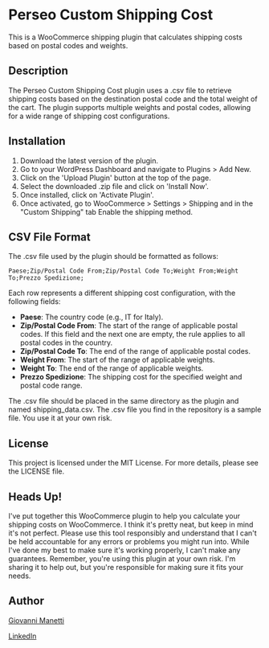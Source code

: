 # Perseo Custom Shipping Cost

This is a WooCommerce shipping plugin that calculates shipping costs based on postal codes and weights.

## Description

The Perseo Custom Shipping Cost plugin uses a .csv file to retrieve shipping costs based on the destination postal code and the total weight of the cart. The plugin supports multiple weights and postal codes, allowing for a wide range of shipping cost configurations.

## Installation

1. Download the latest version of the plugin.
2. Go to your WordPress Dashboard and navigate to Plugins > Add New.
3. Click on the 'Upload Plugin' button at the top of the page.
4. Select the downloaded .zip file and click on 'Install Now'.
5. Once installed, click on 'Activate Plugin'.
6. Once activated, go to WooCommerce > Settings > Shipping and in the "Custom Shipping" tab Enable the shipping method.


## CSV File Format

The .csv file used by the plugin should be formatted as follows:

`Paese;Zip/Postal Code From;Zip/Postal Code To;Weight From;Weight To;Prezzo Spedizione;`

Each row represents a different shipping cost configuration, with the following fields:

- **Paese**: The country code (e.g., IT for Italy).
- **Zip/Postal Code From**: The start of the range of applicable postal codes. If this field and the next one are empty, the rule applies to all postal codes in the country.
- **Zip/Postal Code To**: The end of the range of applicable postal codes.
- **Weight From**: The start of the range of applicable weights.
- **Weight To**: The end of the range of applicable weights.
- **Prezzo Spedizione**: The shipping cost for the specified weight and postal code range.

The .csv file should be placed in the same directory as the plugin and named shipping_data.csv.
The .csv file you find in the repository is a sample file. You use it at your own risk.

## License
This project is licensed under the MIT License. For more details, please see the LICENSE file.

## Heads Up!
I've put together this WooCommerce plugin to help you calculate your shipping costs on WooCommerce. I think it's pretty neat, but keep in mind it's not perfect. 
Please use this tool responsibly and understand that I can't be held accountable for any errors or problems you might run into. While I've done my best to make sure it's working properly, I can't make any guarantees. 
Remember, you're using this plugin at your own risk. I'm sharing it to help out, but you're responsible for making sure it fits your needs.

## Author
[Giovanni Manetti](https://github.com/giovannimanetti11)

[LinkedIn](https://www.linkedin.com/in/giovannimanetti/)
